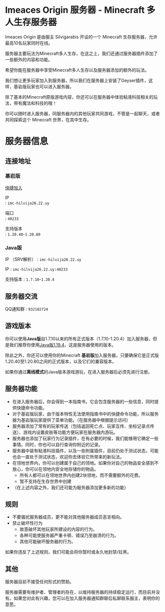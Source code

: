 # Imeaces Origin 服务器 - Minecraft 多人生存服务器

Imeaces Origin 是由服主 Silvigarabis 开设的一个 Minecraft 生存服务器，允许最高10名玩家同时在线。

服务器主要玩法为Minecraft多人生存，在这之上，我们还通过服务器插件添加了一些额外的内容和功能。

希望你能在服务器中享受Minecraft多人生存以及服务器添加的额外的玩法。

我们想让更多玩家加入到服务器，所以我们在服务器上安装了Geyser插件，这样，基岩版玩家也可以进入服务器。

除了基本的Minecraft原版游戏内容，你还可以在服务器中体验粘液科技相关的玩法，带有魔法和科技的哦！

你可以随时进入服务器，同服务器内的其他玩家共同游戏，不管是一起聊天，或者共同探索这个 Minecraft 世界，在其中生存。

# 服务器信息

## 连接地址

### 基岩版

[快捷加入](minecraft://?addExternalServer=Imeaces-Origin\|imc-hilvija26.22.uy:40233)  

IP  
: `imc-hilvija26.22.uy`

端口  
: `40233`

支持版本  
: `1.20.40`-`1.20.80`

### Java版

IP （SRV解析）
: `imc-hilvija26.22.uy`

IP
: `imc-hilvija26.22.uy:40233`

支持版本
: `1.7.10`-`1.20.4`

## 服务器交流

QQ通知群
: `932182724`

## 游戏版本

你可以使用**Java版**自1.7.10以来的所有正式版本（1.7.10-1.20.4）加入服务器，但是我们推荐你使用[Java版1.19.4](https://zh.minecraft.wiki/w/Java版1.19.4)，这是服务器使用的版本。

除此之外，你还可以使用你的Minecraft **基岩版**加入服务器，只要确保它是正式版1.20.40至1.20.80之间的正式版本，以及它们的兼容版本。

如果你通过**离线模式**的Java版本游戏游玩，在进入服务器后必须先进行注册。

## 服务器功能

- 在进入服务器后，你会得到一本指南书，它会包含服务器的一些信息，同时提供快捷命令功能。
- 对于基岩版玩家，由于版本特性无法使用指南书中的快捷命令功能，所以服务器为基岩版玩家提供了菜单功能。（在服务器中根据提示访问）
- 服务器添加了常有的玩家传送（包括返回死亡点、玩家互传、坐标记录点传送）、游戏内设置皮肤等功能方便玩家在服务器内游玩。
- 服务器也添加了玩家行为记录插件，在有必要的时候，我们能够用它确定一些事情。同时，你也可以自行查询你附近的记录。
- 服务器中装有粘液科技插件，以及一些附属插件，目前仍处于测试状态，可能也会一直处于测试状态，欢迎你去体验它所带来的新玩法。
- 在领地世界内，你可以创建属于自己的领地。如果你对自己的物品安全感到不放心，你可以在领地内安全地存储你的物品。
  - 所有人都可以在领地世界内创建2块领地，而不需要额外的花费。
  - 暂不支持在生存世界中创建
- （在上述内容之外，我们还可能为服务器添加更多新的功能）

## 规则

- 不要骚扰服务器成员，更不能对其他服务器成员恶言相向。
- 禁止破坏性行为
  - 故意破坏其他玩家所建设的内容的行为。
  - 各种可能使服务器严重卡顿、错误乃至崩溃的行为。
  - 其他可能破坏服务器的行为。

如果你违反了上述规则，我们可能会将你暂时或永久地封禁/拉黑。

## 其他

服务器目前不接受任何形式的赞助。

服务器需要有维护者、管理者的存在，以维持服务器的持续稳定运行，而目前并没有。如果您对此有兴趣，您可以在加入服务器通知群聊后私聊联系服主，表明你的意愿。
